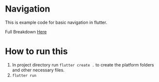 # Navigation

This is example code for basic navigation in flutter.

Full Breakdown [Here](https://www.hungrimind.com/flutter/navigation)

# How to run this

1. In project directory run `flutter create .` to create the platform folders and other necessary files.
2. `flutter run`
